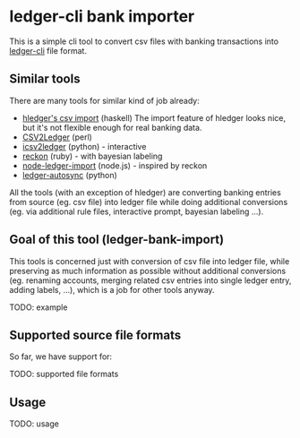 # ledger-cli bank importer

This is a simple cli tool to convert csv files with banking transactions into
[ledger-cli](http://ledger-cli.org/) file format.

## Similar tools

There are many tools for similar kind of job already:

 * [hledger's csv import](http://hledger.org/manual#csv-files) (haskell)
   The import feature of hledger looks nice, but it's not flexible enough for
   real banking data.
 * [CSV2Ledger](https://github.com/jwiegley/CSV2Ledger) (perl)
 * [icsv2ledger](https://github.com/quentinsf/icsv2ledger) (python) - interactive
 * [reckon](https://github.com/cantino/reckon) (ruby) - with bayesian labeling
 * [node-ledger-import](https://github.com/slashdotdash/node-ledger-import) (node.js) - inspired by reckon
 * [ledger-autosync](https://bitbucket.org/egh/ledger-autosync) (python)

All the tools (with an exception of hledger) are converting banking entries
from source (eg. csv file) into ledger file while doing additional conversions
(eg. via additional rule files, interactive prompt, bayesian labeling ...).

## Goal of this tool (ledger-bank-import)

This tools is concerned just with conversion of csv file into ledger file,
while preserving as much information as possible without additional conversions
(eg. renaming accounts, merging related csv entries into single ledger entry,
adding labels, ...), which is a job for other tools anyway.

TODO: example

## Supported source file formats

So far, we have support for:

TODO: supported file formats

## Usage

TODO: usage
